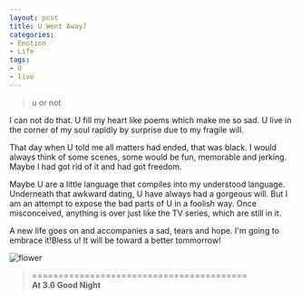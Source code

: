 ```yaml
---
layout: post
title: U Went Away?
categories:
- Emotion
- Life
tags:
- U
- live
---
```


> u or not   

I can not do that. U fill my heart like poems which make me so sad. U live in the corner of my soul rapidly by surprise due to my fragile will.  

That day when U told me all matters had ended, that was black. I would always think of some scenes, some would be fun, memorable and jerking. Maybe I had got rid of it and had got freedom.  

Maybe U are a little language that compiles into my understood language. Underneath that awkward dating, U have always had a gorgeous will. But I am an attempt to expose the bad parts of U in a foolish way. Once misconceived, anything is over just like the TV series, which are still in it.  

A new life goes on and accompanies a sad, tears and hope. I'm going to embrace it!Bless u! It will be toward a better tommorrow!  

![flower](http://i1154.photobucket.com/albums/p531/luolinjia/blog%20images/73A995F72785_zps05301d04.jpg)


> =========================================          
> __At 3.6 Good Night__     
